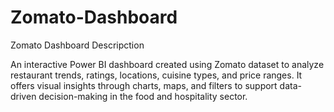 # Zomato-Dashboard
Zomato Dashboard Descripction

An interactive Power BI dashboard created using Zomato dataset to analyze restaurant trends, ratings, locations, cuisine types, and price ranges. It offers visual insights through charts, maps, and filters to support data-driven decision-making in the food and hospitality sector.

